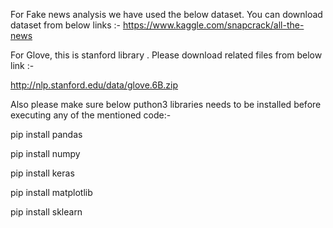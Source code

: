 For Fake news analysis we have used the below dataset. 
You can download dataset from below links :-
https://www.kaggle.com/snapcrack/all-the-news


For Glove, this is stanford library .
Please download related files from below link :-

http://nlp.stanford.edu/data/glove.6B.zip

Also please make sure below puthon3 libraries needs to be installed before executing any of the mentioned code:-

pip install pandas

pip install numpy

pip install keras

pip install matplotlib

pip install sklearn
